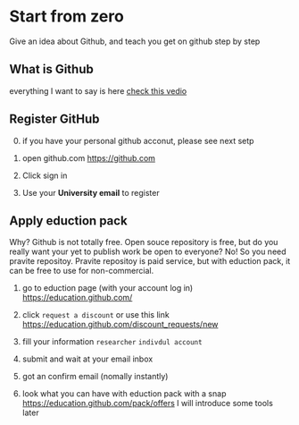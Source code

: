 # Start from zero
Give an idea about Github, and teach you get on github step by step

## What is Github
everything I want to say is here [check this vedio](https://youtu.be/w3jLJU7DT5E)

## Register GitHub
0. if you have your personal github acconut, please see next setp

1. open github.com
https://github.com
2. Click sign in
3. Use your **University email** to register

## Apply eduction pack
Why? Github is not totally free. Open souce repository is free, but do you really want your yet to publish work be open to everyone? No!
So you need pravite repositoy. Pravite repositoy is paid service, but with eduction pack, it can be free to use for non-commercial.

1. go to eduction page (with your account log in)
https://education.github.com/

2. click `request a discount`
or use this link https://education.github.com/discount_requests/new

3. fill your information
`researcher` `indivdul account`

4. submit and wait at your email inbox

5. got an confirm email (nomally instantly) 

7. look what you can have with eduction pack with a snap 
https://education.github.com/pack/offers 
I will introduce some tools later








